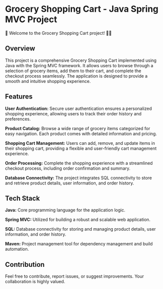 # Grocery Shopping Cart - Java Spring MVC Project
🛒 Welcome to the Grocery Shopping Cart project! 🍏🍞

## Overview
This project is a comprehensive Grocery Shopping Cart implemented using Java with the Spring MVC framework. It allows users to browse through a selection of grocery items, add them to their cart, and complete the checkout process seamlessly. The application is designed to provide a smooth and intuitive shopping experience.

## Features
**User Authentication:** Secure user authentication ensures a personalized shopping experience, allowing users to track their order history and preferences.

**Product Catalog:** Browse a wide range of grocery items categorized for easy navigation. Each product comes with detailed information and pricing.

**Shopping Cart Management:** Users can add, remove, and update items in their shopping cart, providing a flexible and user-friendly cart management experience.

**Order Processing:** Complete the shopping experience with a streamlined checkout process, including order confirmation and summary.

**Database Connectivity:** The project integrates SQL connectivity to store and retrieve product details, user information, and order history.

## Tech Stack
**Java:** Core programming language for the application logic.

**Spring MVC:** Utilized for building a robust and scalable web application.

**SQL:** Database connectivity for storing and managing product details, user information, and order history.

**Maven:** Project management tool for dependency management and build automation.

## Contribution
Feel free to contribute, report issues, or suggest improvements. Your collaboration is highly valued.

